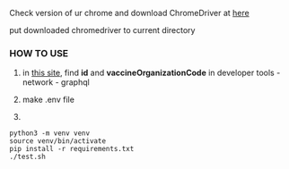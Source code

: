 Check version of ur chrome and download ChromeDriver at [here](https://sites.google.com/chromium.org/driver/downloads?authuser=0)

put downloaded chromedriver to current directory



### HOW TO USE

1. in [this site](https://m.place.naver.com/rest/vaccine?vaccineFilter=used), find **id** and **vaccineOrganizationCode** in developer tools - network - graphql

2. make .env file

3. 
```
python3 -m venv venv
source venv/bin/activate
pip install -r requirements.txt
./test.sh
```
